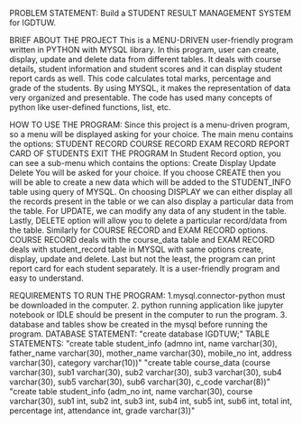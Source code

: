 PROBLEM STATEMENT:
Build a STUDENT RESULT MANAGEMENT SYSTEM for IGDTUW.

BRIEF ABOUT THE PROJECT
This is a MENU-DRIVEN user-friendly program written in PYTHON with MYSQL library. In this program, user can create, display, update and delete data from different tables. It deals with course details, student information and student scores and it can display student report cards as well. This code calculates total marks, percentage and grade of the students. By using MYSQL, it makes the representation of data very organized and presentable. The code has used many concepts of python like user-defined functions, list, etc.

HOW TO USE THE PROGRAM:
Since this project is a menu-driven program, so a menu will be displayed asking for your choice. The main menu contains the options:
STUDENT RECORD
COURSE RECORD
EXAM RECORD
REPORT CARD OF STUDENTS
EXIT THE PROGRAM
In Student Record option, you can see a sub-menu which contains the options:
Create
Display
Update
Delete
You will be asked for your choice. If you choose CREATE then you will be able to create a new data which will be added to the STUDENT_INFO table using query of MYSQL. On choosing DISPLAY we can either display all the records present in the table or we can also display a particular data from the table. For UPDATE, we can modify any data of any student in the table. Lastly, DELETE option will allow you to delete a particular record/data from the table.
Similarly for COURSE RECORD and EXAM RECORD options. COURSE RECORD deals with the course_data table and EXAM RECORD deals with student_record table in MYSQL with same options create, display, update and delete. Last but not the least, the program can print report card for each student separately. It is a user-friendly program and easy to understand.

REQUIREMENTS TO RUN THE PROGRAM:
1.mysql.connector-python must be downloaded in the computer.
2. python running application like jupyter notebook or IDLE should be present in the computer to run the program.
3. database and tables show be created in the mysql before running the program.
DATABASE STATEMENT:
"create database IGDTUW;"
TABLE STATEMENTS:
"create table student_info (admno int, name varchar(30), father_name varchar(30), mother_name varchar(30), mobile_no int, address varchar(30), category varchar(10))"
"create table course_data (course varchar(30), sub1 varchar(30), sub2 varchar(30), sub3 varchar(30), sub4 varchar(30), sub5 varchar(30), sub6 varchar(30), c_code varchar(8))"
"create table student_info (adm_no int, name varchar(30), course varchar(30), sub1 int, sub2 int, sub3 int, sub4 int, sub5 int, sub6 int, total int, percentage int, attendance int, grade varchar(3))"
